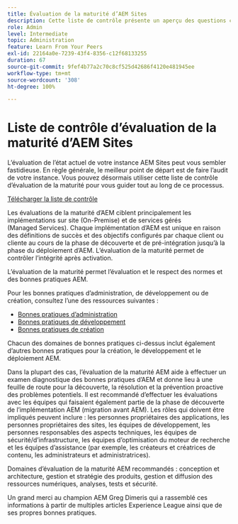```yaml
---
title: Évaluation de la maturité d’AEM Sites
description: Cette liste de contrôle présente un aperçu des questions clés auxquelles vous et votre équipe devez répondre lors de l’évaluation de la maturité de votre instance AEM Sites.
role: Admin
level: Intermediate
topic: Administration
feature: Learn From Your Peers
exl-id: 22164a0e-7239-43f4-8356-c12f68133255
duration: 67
source-git-commit: 9fef4b77a2c70c8cf525d42686f4120e481945ee
workflow-type: tm+mt
source-wordcount: '308'
ht-degree: 100%

---
```


# Liste de contrôle d’évaluation de la maturité d’AEM Sites

L’évaluation de l’état actuel de votre instance AEM Sites peut vous sembler fastidieuse. En règle générale, le meilleur point de départ est de faire l’audit de votre instance. Vous pouvez désormais utiliser cette liste de contrôle d’évaluation de la maturité pour vous guider tout au long de ce processus.

[Télécharger la liste de contrôle](assets/AEM-Sites-Maturity-Assessment.xlsx)

Les évaluations de la maturité d’AEM ciblent principalement les implémentations sur site (On-Premise) et de services gérés (Managed Services). Chaque implémentation d’AEM est unique en raison des définitions de succès et des objectifs configurés par chaque client ou cliente au cours de la phase de découverte et de pré-intégration jusqu’à la phase du déploiement d’AEM. L’évaluation de la maturité permet de contrôler l’intégrité après activation.

L’évaluation de la maturité permet l’évaluation et le respect des normes et des bonnes pratiques AEM.

Pour les bonnes pratiques d’administration, de développement ou de création, consultez l’une des ressources suivantes :

* [Bonnes pratiques d’administration](https://experienceleague.adobe.com/docs/experience-manager-65/administering/bestpractices/administer-best-practices.html?lang=fr)
* [Bonnes pratiques de développement](https://experienceleague.adobe.com/docs/experience-manager-65/developing/bestpractices/best-practices.html?lang=fr)
* [Bonnes pratiques de création](https://experienceleague.adobe.com/docs/experience-manager-65/authoring/authoring/best-practices.html?lang=fr)

Chacun des domaines de bonnes pratiques ci-dessus inclut également d’autres bonnes pratiques pour la création, le développement et le déploiement AEM.

Dans la plupart des cas, l’évaluation de la maturité AEM aide à effectuer un examen diagnostique des bonnes pratiques d’AEM et donne lieu à une feuille de route pour la découverte, la résolution et la prévention proactive des problèmes potentiels. Il est recommandé d’effectuer les évaluations avec les équipes qui faisaient également partie de la phase de découverte de l’implémentation AEM (migration avant AEM). Les rôles qui doivent être impliqués peuvent inclure : les personnes propriétaires des applications, les personnes propriétaires des sites, les équipes de développement, les personnes responsables des aspects techniques, les équipes de sécurité/d’infrastructure, les équipes d’optimisation du moteur de recherche et les équipes d’assistance (par exemple, les créateurs et créatrices de contenu, les administrateurs et administratrices).

Domaines d’évaluation de la maturité AEM recommandés : conception et architecture, gestion et stratégie des produits, gestion et diffusion des ressources numériques, analyses, tests et sécurité.

Un grand merci au champion AEM Greg Dimeris qui a rassemblé ces informations à partir de multiples articles Experience League ainsi que de ses propres bonnes pratiques.
